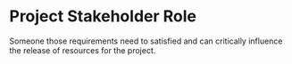 # Project Stakeholder Role

Someone those requirements need to satisfied and can critically influence the release of resources for the project.
